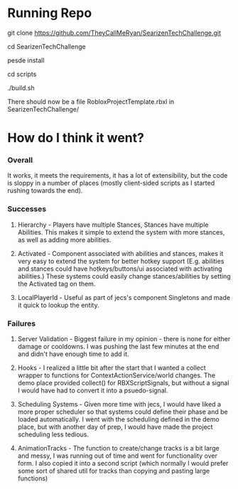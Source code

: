 # Running Repo #
git clone https://github.com/TheyCallMeRyan/SearizenTechChallenge.git

cd SearizenTechChallenge

pesde install

cd scripts

./build.sh

There should now be a file RobloxProjectTemplate.rbxl in SearizenTechChallenge/

# How do I think it went? #

### Overall ###
It works, it meets the requirements, it has a lot of extensibility, but the code is sloppy in a number of places (mostly client-sided scripts as I started rushing towards the end).

### Successes ###
1. Hierarchy - Players have multiple Stances, Stances have multiple Abilities.
This makes it simple to extend the system with more stances, as well as adding more abilities.

2. Activated - Component associated with abilities and stances, makes it very easy to extend the system for better hotkey support
(E.g. abilities and stances could have hotkeys/buttons/ui associated with activating abilities.)
These systems could easily change stances/abilities by setting the Activated tag on them.

3. LocalPlayerId - Useful as part of jecs's component Singletons and made it quick to lookup the entity.

### Failures ###
1. Server Validation - Biggest failure in my opinion - there is none for either damage or cooldowns.
I was pushing the last few minutes at the end and didn't have enough time to add it.

2. Hooks - I realized a little bit after the start that I wanted a collect wrapper to functions for ContextActionService/world changes. 
The demo place provided collect() for RBXScriptSignals, but without a signal I would have had to convert it into a psuedo-signal.

3. Scheduling Systems - Given more time with jecs, I would have liked a more proper scheduler so that systems could define their phase and be loaded automatically.
I went with the scheduling defined in the demo place, but with another day of prep, I would have made the project scheduling less tedious.

4. AnimationTracks - The function to create/change tracks is a bit large and messy, I was running out of time and went for functionality over form.
I also copied it into a second script (which normally I would prefer some sort of shared util for tracks than copying and pasting large functions)
